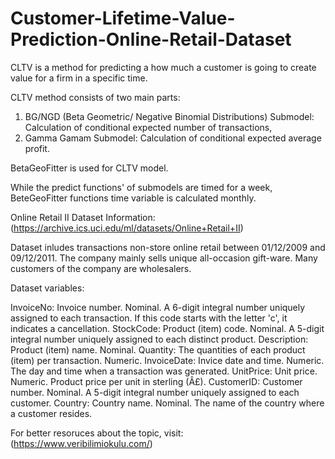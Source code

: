 # Customer-Lifetime-Value-Prediction-Online-Retail-Dataset

CLTV is a method for predicting a how much a customer is going to create value for a firm in a specific time. 

CLTV method consists of two main parts: 
  1. BG/NGD (Beta Geometric/ Negative Binomial Distributions) Submodel: Calculation of conditional expected number of transactions,
  2. Gamma Gamam Submodel: Calculation of conditional expected average profit.

BetaGeoFitter is used for CLTV model. 

While the predict functions' of submodels are timed for a week, BeteGeoFitter functions time variable is calculated monthly.

Online Retail II Dataset Information:
      (https://archive.ics.uci.edu/ml/datasets/Online+Retail+II)

Dataset inludes transactions non-store online retail between 01/12/2009 and 09/12/2011.
The company mainly sells unique all-occasion gift-ware. Many customers of the company are wholesalers.

Dataset variables:

InvoiceNo: Invoice number. Nominal. A 6-digit integral number uniquely assigned to each transaction. If this code starts with the letter 'c', it indicates a cancellation.
StockCode: Product (item) code. Nominal. A 5-digit integral number uniquely assigned to each distinct product.
Description: Product (item) name. Nominal.
Quantity: The quantities of each product (item) per transaction. Numeric.
InvoiceDate: Invice date and time. Numeric. The day and time when a transaction was generated.
UnitPrice: Unit price. Numeric. Product price per unit in sterling (Â£).
CustomerID: Customer number. Nominal. A 5-digit integral number uniquely assigned to each customer.
Country: Country name. Nominal. The name of the country where a customer resides.



For better resoruces about the topic, visit: (https://www.veribilimiokulu.com/)

